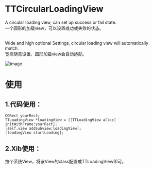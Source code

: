 # TTCircularLoadingView

A circular loading view, can set up success or fail state.<br>
一个圆形的加载view，可以设置成功或失败的状态。<br><br>

Wide and high optional Settings, circular loading view will automatically match.<br>
宽高随意设置，圆形加载view会自动适配。



![image](https://github.com/xushixun16/TTCircularLoadingView/blob/master/loadingView.gif)

# 使用
## 1.代码使用：
```
CGRect yourRect;
TTLoadingView *loadingView = [[TTLoadingView alloc] initWithFrame:yourRect];
[self.view addSubview:loadingView];
[loadingView startLoading];
```

## 2.Xib使用：
拉个系统View，将该View的class配置成TTLoadingView即可。
